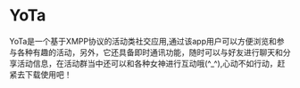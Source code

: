# YoTa
YoTa是一个基于XMPP协议的活动类社交应用,通过该app用户可以方便浏览和参与各种有趣的活动，另外，它还具备即时通讯功能，随时可以与好友进行聊天和分享活动信息，在活动群当中还可以和各种女神进行互动哦(^_^),心动不如行动，赶紧去下载使用吧！
